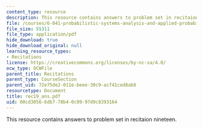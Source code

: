 ```yaml
---
content_type: resource
description: This resource contains answers to problem set in recitaion nineteen.
file: /courses/6-041-probabilistic-systems-analysis-and-applied-probability-spring-2006/00cd30566db778b40c0997d9c8393164_rec19_ans.pdf
file_size: 55311
file_type: application/pdf
hide_download: true
hide_download_original: null
learning_resource_types:
- Recitations
license: https://creativecommons.org/licenses/by-nc-sa/4.0/
ocw_type: OCWFile
parent_title: Recitations
parent_type: CourseSection
parent_uid: 72e75de2-011e-beee-30c9-acf41ced8ab8
resourcetype: Document
title: rec19_ans.pdf
uid: 00cd3056-6db7-78b4-0c09-97d9c8393164
---
```

This resource contains answers to problem set in recitaion nineteen.